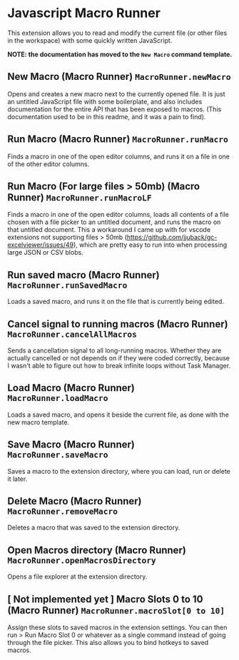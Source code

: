 # Javascript Macro Runner

This extension allows you to read and modify the current file (or other files in the workspace) with some quickly written JavaScript.

**NOTE: the documentation has moved to the `New Macro` command template.**

## New Macro (Macro Runner) `MacroRunner.newMacro`

Opens and creates a new macro next to the currently opened file. It is just an untitled JavaScript file with some boilerplate, and also includes documentation for the entire API that has been exposed to macros. (This documentation used to be in this readme, and it was a pain to find).

## Run Macro (Macro Runner) `MacroRunner.runMacro`

Finds a macro in one of the open editor columns, and runs it on a file in one of the other editor columns.

## Run Macro (For large files > 50mb) (Macro Runner) `MacroRunner.runMacroLF`

Finds a macro in one of the open editor columns, loads all contents of a file chosen with a file picker to an untitled document, and runs the macro on that untitled document.
This a workaround I came up with for vscode extensions not supporting files > 50mb (https://github.com/jjuback/gc-excelviewer/issues/49), which are pretty easy to run into when processing large JSON or CSV blobs.

## Run saved macro (Macro Runner) `MacroRunner.runSavedMacro`

Loads a saved macro, and runs it on the file that is currently being edited.

## Cancel signal to running macros (Macro Runner) `MacroRunner.cancelAllMacros`

Sends a cancellation signal to all long-running macros. Whether they are actually cancelled or not depends on if they were coded correctly, because I wasn't able to figure out how to break infinite loops without Task Manager.

## Load Macro (Macro Runner) `MacroRunner.loadMacro`

Loads a saved macro, and opens it beside the current file, as done with the new macro template.

## Save Macro (Macro Runner) `MacroRunner.saveMacro`

Saves a macro to the extension directory, where you can load, run or delete it later.

## Delete Macro (Macro Runner) `MacroRunner.removeMacro`

Deletes a macro that was saved to the extension directory.

## Open Macros directory (Macro Runner) `MacroRunner.openMacrosDirectory`

Opens a file explorer at the extension directory.

## [ Not implemented yet ] Macro Slots 0 to 10 (Macro Runner) `MacroRunner.macroSlot[0 to 10]`

Assign these slots to saved macros in the extension settings. You can then run > Run Macro Slot 0 or whatever as a single command instead of going through the file picker. This also allows you to bind hotkeys to saved macros.

